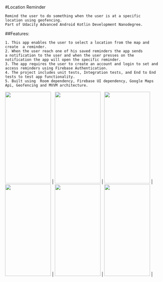 #Location Reminder
```
Remind the user to do something when the user is at a specific location using geofencing.
Part of Udacity Advanced Android Kotlin Development Nanodegree.
```

##Features:
```
1. This app enables the user to select a location from the map and  create  a reminder.
2. When the user reach one of his saved reminders the app sends
a notification to the user and when the user presses on the notification the app will open the specific reminder.
3. The app requires the user to create an account and login to set and access reminders using Firebase Authentication. 
4. The project includes unit tests, Integration tests, and End to End tests to test app functionality.
5. Built using  Room dependency, Firebase UI dependency, Google Maps Api, Geofencing and MVVM architecture. 

```

<img src="https://github.com/ahmed-moharam-94/location_reminders/blob/master/media/screen_shot_1.jpg" width="150" height="300"> |
<img src="https://github.com/ahmed-moharam-94/location_reminders/blob/master/media/screen_shot_2.jpg" width="150" height="300"> |
<img src="https://github.com/ahmed-moharam-94/location_reminders/blob/master/media/screen_shot_3.jpg" width="150" height="300"> |
<img src="https://github.com/ahmed-moharam-94/location_reminders/blob/master/media/screen_shot_4.jpg" width="150" height="300"> |
<img src="https://github.com/ahmed-moharam-94/location_reminders/blob/master/media/screen_shot_5.jpg" width="150" height="300"> |
<img src="https://github.com/ahmed-moharam-94/location_reminders/blob/master/media/screen_shot_6.jpg" width="150" height="300"> |
